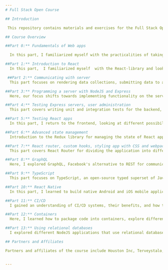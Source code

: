 ```yaml
---
# Full Stack Open Course

## Introduction

 This repository contains materials and exercises for the Full Stack Open course offered by the University of Helsinki. This course serves as an introduction to modern web application development with JavaScript, focusing on building single-page applications with ReactJS and REST APIs with Node.js.

## Course Overview

##Part 0:** Fundamentals of Web apps

  In this part, I familiarized myself with the practicalities of taking the course and gain an overview of the basics of web development and advances in web application development over the last few decades.

##Part 1:** Introduction to React
  In this part,  I familiarized myself  with the React-library and look at some features of JavaScript that are important for understanding React.

 ##Part 2:** Communicating with server
  This part focuses on rendering data collections, submitting data to a React application using HTML forms, fetching and handling data stored in a remote backend server using JavaScript code, and adding CSS styles to React applications.

##Part 3:** Programming a server with NodeJS and Express
  Here, our focus shifts towards implementing functionality on the server side of the stack. I implemented a simple REST API in Node.js using the Express library, and the application's data is stored in a MongoDB database. I also deployed our application to the internet.

##Part 4:** Testing Express servers, user administration
  This part covers writing unit and integration tests for the backend, implementing user authentication and authorization, and token authentication.

##Part 5:** Testing React apps
  In this part, I return to the frontend, looking at different possibilities for testing React code and implementing token-based authentication.

##Part 6:** Advanced state management
  Introduction to the Redux library for managing the state of React applications, along with the lightweight version of Redux supported by React, namely the React context and useReducer hook. I also explored the React Query library for simplifying server state management.

##Part 7:** React router, custom hooks, styling app with CSS and webpack
  This part covers React Router for dividing the application into different views based on the URL, custom hooks, adding CSS styles to React applications, and configuring the toolchain with Webpack.

##Part 8:** GraphQL
  Here, I explored GraphQL, Facebook's alternative to REST for communication between browser and server.

##Part 9:** TypeScript
  This part focuses on TypeScript, an open-source typed superset of JavaScript developed by Microsoft. I learned to understand, develop, and configure projects using TypeScript.

##Part 10:** React Native
  In this part, I learned to build native Android and iOS mobile applications with JavaScript and React using the React Native framework. Concepts such as rendering native user interface components, creating beautiful user interfaces, communicating with a server, and testing a React Native application are covered.

##Part 11:** CI/CD
  I gained an understanding of CI/CD systems, their benefits, and how to get started with GitHub Actions for automating the deployment process.

##Part 12:** Containers
  Here, I learned how to package code into containers, explore different tools and popular services by utilizing containers, and develop a new viewpoint for web development outside of the now-familiar Node.js backend and React frontend.

##Part 13:** Using relational databases
  I explored different NodeJS applications that use relational databases, focusing on using PostgreSQL, the number one open-source relational database.

## Partners and Affiliates

Partners and affiliates of the course include Houston Inc, Terveystalo, Elisa, Unity Technologies, and Konecranes. Guest lectures on course-related topics are given by various experts from these partners and affiliates.


---
```


